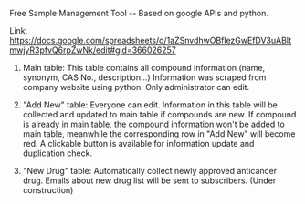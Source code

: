 Free Sample Management Tool -- Based on google APIs and python.

Link: https://docs.google.com/spreadsheets/d/1aZSnvdhwOBflezGwEfDV3uABltmwjyR3pfvQ6rpZwNk/edit#gid=366026257

1. Main table: This table contains all compound information (name, synonym, CAS No., description...) Information was scraped from company website using python. Only administrator can edit.

2. "Add New" table: Everyone can edit. Information in this table will be collected and updated to main table if compounds are new. If compound is already in main table, the compound information won't be added to main table, meanwhile the corresponding row in "Add New" will become red. A clickable button is available for information update and duplication check.

3. "New Drug" table: Automatically collect newly approved anticancer drug. Emails about new drug list will be sent to subscribers. (Under construction)
